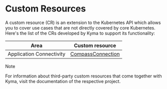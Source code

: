 # Custom Resources

A custom resource (CR) is an extension to the Kubernetes API which allows you to cover use cases that are not directly covered by core Kubernetes. Here's the list of the CRs developed by Kyma to support its functionality:

| Area | Custom resource |
| ---- | -------------- |
| Application Connectivity | [CompassConnection](ra-01-compassconnection.md) |

 > [!NOTE]
 > For information about third-party custom resources that come together with Kyma, visit the documentation of the respective project.
